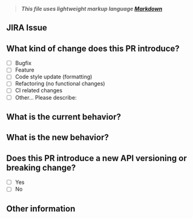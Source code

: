 > __*This file uses lightweight markup language [Markdown](https://guides.github.com/features/mastering-markdown/)*__
## JIRA Issue
<!-- ex: [JIRA-0000](https://dafiti.jira.com/browse/[JIRA-0000]) -->

## What kind of change does this PR introduce?
<!-- Please check the one that applies to this PR using "x". -->
- [ ] Bugfix
- [ ] Feature
- [ ] Code style update (formatting)
- [ ] Refactoring (no functional changes)
- [ ] CI related changes
- [ ] Other... Please describe:

## What is the current behavior?
<!-- Please describe the current behavior that you are modifying or linking to a relevant issue. -->

## What is the new behavior?
<!-- Please describe the current desired behavior that you are modifying or linking to a relevant issue. -->

## Does this PR introduce a new API versioning or breaking change?

- [ ] Yes
- [ ] No

<!-- If this PR contains a breaking change, please describe the impact and migration path for existing applications below. -->

## Other information

